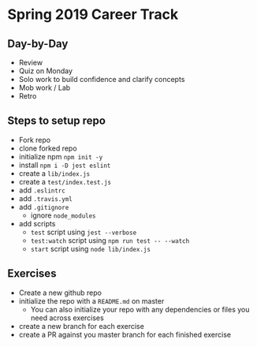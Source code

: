 # Spring 2019 Career Track

## Day-by-Day

* Review
* Quiz on Monday
* Solo work to build confidence and clarify concepts
* Mob work / Lab
* Retro

## Steps to setup repo

* Fork repo
* clone forked repo
* initialize npm `npm init -y`
* install `npm i -D jest eslint`
* create a `lib/index.js`
* create a `test/index.test.js`
* add `.eslintrc`
* add `.travis.yml`
* add `.gitignore`
  * ignore `node_modules`
* add scripts
  * `test` script using `jest --verbose`
  * `test:watch` script using `npm run test -- --watch`
  * `start` script using `node lib/index.js`

## Exercises

* Create a new github repo
* initialize the repo with a `README.md` on master
  * You can also initialize your repo with any dependencies or files you
    need across exercises
* create a new branch for each exercise
* create a PR against you master branch for each finished exercise
